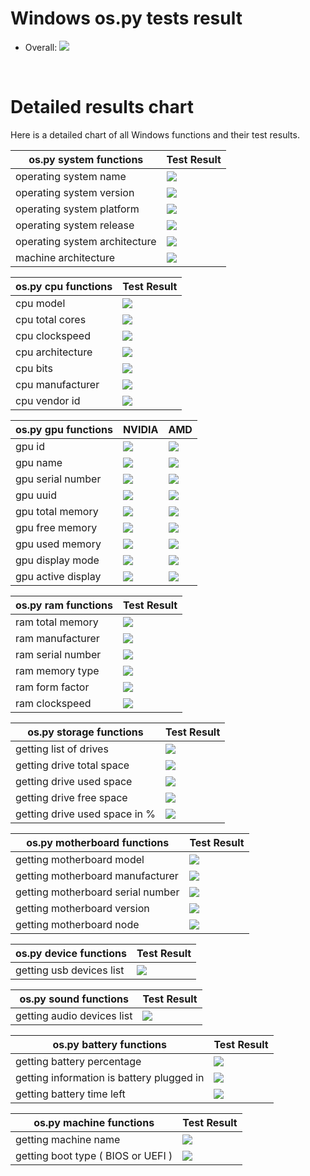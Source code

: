 # Windows os.py tests result
 * Overall: <img src="https://img.shields.io/badge/Windows_build-partially_passing-yellow.svg"/>

<br/>

# Detailed results chart
Here is a detailed chart of all Windows functions and their test results.

| os.py system functions        | Test Result                                                               |
|-------------------------------|---------------------------------------------------------------------------|
| operating system name         | <img src="https://img.shields.io/badge/Windows_build-passing-green.svg"/> |
| operating system version      | <img src="https://img.shields.io/badge/Windows_build-passing-green.svg"/> |
| operating system platform     | <img src="https://img.shields.io/badge/Windows_build-passing-green.svg"/> |
| operating system release      | <img src="https://img.shields.io/badge/Windows_build-passing-green.svg"/> |
| operating system architecture | <img src="https://img.shields.io/badge/Windows_build-passing-green.svg"/> |
| machine architecture          | <img src="https://img.shields.io/badge/Windows_build-passing-green.svg"/> |

| os.py cpu functions | Test Result                                                               |
|---------------------|---------------------------------------------------------------------------|
| cpu model           | <img src="https://img.shields.io/badge/Windows_build-passing-green.svg"/> |
| cpu total cores     | <img src="https://img.shields.io/badge/Windows_build-passing-green.svg"/> |
| cpu clockspeed      | <img src="https://img.shields.io/badge/Windows_build-passing-green.svg"/> |
| cpu architecture    | <img src="https://img.shields.io/badge/Windows_build-passing-green.svg"/> |
| cpu bits            | <img src="https://img.shields.io/badge/Windows_build-passing-green.svg"/> |
| cpu manufacturer    | <img src="https://img.shields.io/badge/Windows_build-passing-green.svg"/> |
| cpu vendor id       | <img src="https://img.shields.io/badge/Windows_build-passing-green.svg"/> |

| os.py gpu functions | NVIDIA                                                                    | AMD                                                                         |
|---------------------|---------------------------------------------------------------------------|-----------------------------------------------------------------------------|
| gpu id              | <img src="https://img.shields.io/badge/Windows_build-passing-green.svg"/> | <img src="https://img.shields.io/badge/Windows_build-not_passing-red.svg"/> |
| gpu name            | <img src="https://img.shields.io/badge/Windows_build-passing-green.svg"/> | <img src="https://img.shields.io/badge/Windows_build-not_passing-red.svg"/> |
| gpu serial number   | <img src="https://img.shields.io/badge/Windows_build-passing-green.svg"/> | <img src="https://img.shields.io/badge/Windows_build-not_passing-red.svg"/> |
| gpu uuid            | <img src="https://img.shields.io/badge/Windows_build-passing-green.svg"/> | <img src="https://img.shields.io/badge/Windows_build-not_passing-red.svg"/> |
| gpu total memory    | <img src="https://img.shields.io/badge/Windows_build-passing-green.svg"/> | <img src="https://img.shields.io/badge/Windows_build-not_passing-red.svg"/> |
| gpu free memory     | <img src="https://img.shields.io/badge/Windows_build-passing-green.svg"/> | <img src="https://img.shields.io/badge/Windows_build-not_passing-red.svg"/> |
| gpu used memory     | <img src="https://img.shields.io/badge/Windows_build-passing-green.svg"/> | <img src="https://img.shields.io/badge/Windows_build-not_passing-red.svg"/> |
| gpu display mode    | <img src="https://img.shields.io/badge/Windows_build-passing-green.svg"/> | <img src="https://img.shields.io/badge/Windows_build-not_passing-red.svg"/> |
| gpu active display  | <img src="https://img.shields.io/badge/Windows_build-passing-green.svg"/> | <img src="https://img.shields.io/badge/Windows_build-not_passing-red.svg"/> |

| os.py ram functions | Test Result                                                               |
|---------------------|---------------------------------------------------------------------------|
| ram total memory    | <img src="https://img.shields.io/badge/Windows_build-passing-green.svg"/> |
| ram manufacturer    | <img src="https://img.shields.io/badge/Windows_build-passing-green.svg"/> |
| ram serial number   | <img src="https://img.shields.io/badge/Windows_build-passing-green.svg"/> |
| ram memory type     | <img src="https://img.shields.io/badge/Windows_build-passing-green.svg"/> |
| ram form factor     | <img src="https://img.shields.io/badge/Windows_build-passing-green.svg"/> |
| ram clockspeed      | <img src="https://img.shields.io/badge/Windows_build-passing-green.svg"/> |

| os.py storage functions       | Test Result                                                               |
|-------------------------------|---------------------------------------------------------------------------|
| getting list of drives        | <img src="https://img.shields.io/badge/Windows_build-passing-green.svg"/> |
| getting drive total space     | <img src="https://img.shields.io/badge/Windows_build-passing-green.svg"/> |
| getting drive used space      | <img src="https://img.shields.io/badge/Windows_build-passing-green.svg"/> |
| getting drive free space      | <img src="https://img.shields.io/badge/Windows_build-passing-green.svg"/> |
| getting drive used space in % | <img src="https://img.shields.io/badge/Windows_build-passing-green.svg"/> |

| os.py motherboard functions       | Test Result                                                               |
|-----------------------------------|---------------------------------------------------------------------------|
| getting motherboard model         | <img src="https://img.shields.io/badge/Windows_build-passing-green.svg"/> |
| getting motherboard manufacturer  | <img src="https://img.shields.io/badge/Windows_build-passing-green.svg"/> |
| getting motherboard serial number | <img src="https://img.shields.io/badge/Windows_build-passing-green.svg"/> |
| getting motherboard version       | <img src="https://img.shields.io/badge/Windows_build-passing-green.svg"/> |
| getting motherboard node          | <img src="https://img.shields.io/badge/Windows_build-passing-green.svg"/> |

| os.py device functions   | Test Result                                                               |
|--------------------------|---------------------------------------------------------------------------|
| getting usb devices list | <img src="https://img.shields.io/badge/Windows_build-passing-green.svg"/> |

| os.py sound functions      | Test Result                                                               |
|----------------------------|---------------------------------------------------------------------------|
| getting audio devices list | <img src="https://img.shields.io/badge/Windows_build-passing-green.svg"/> |

| os.py battery functions                   | Test Result                                                               |
|-------------------------------------------|---------------------------------------------------------------------------|
| getting battery percentage                | <img src="https://img.shields.io/badge/Windows_build-passing-green.svg"/> |
| getting information is battery plugged in | <img src="https://img.shields.io/badge/Windows_build-passing-green.svg"/> |
| getting battery time left                 | <img src="https://img.shields.io/badge/Windows_build-passing-green.svg"/> |

| os.py machine functions            | Test Result                                                               |
|------------------------------------|---------------------------------------------------------------------------|
| getting machine name               | <img src="https://img.shields.io/badge/Windows_build-passing-green.svg"/> |
| getting boot type ( BIOS or UEFI ) | <img src="https://img.shields.io/badge/Windows_build-passing-green.svg"/> |
